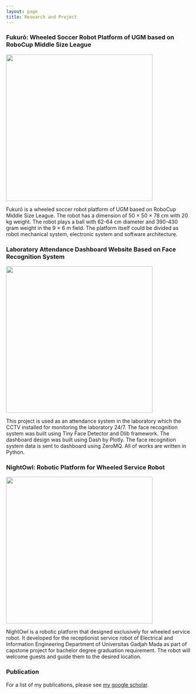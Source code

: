 ```yaml
---
layout: page
title: Research and Project 
---
```


### Fukurō: Wheeled Soccer Robot Platform of UGM based on RoboCup Middle Size League


<img src="{{site.baseurl}}public/fukuro-thumbnail.jpg" width=400 style="float:right margin-left=10cm"> 


Fukurō is a wheeled soccer robot platform of UGM based on RoboCup Middle Size League. The robot has a dimension of 50 × 50 × 78 cm with 20 kg weight. The robot plays a ball with 62-64 cm diameter and 390-430 gram weight in the 9 × 6 m field. The platform itself could be divided as robot mechanical system, electronic system and software architecture.


### Laboratory Attendance Dashboard Website Based on Face Recognition System


<img src="{{site.baseurl}}public/facerecognition-thumbnail.gif" width=400 style="float:right margin-left=10cm">


This project is used as an attendance system in the laboratory which the CCTV installed for monitoring the laboratory 24/7. The face recognition system was built using Tiny Face Detector and Dlib framework. The dashboard design was built using Dash by Plotly. The face recognition system data is sent to dashboard using ZeroMQ. All of works are written in Python.


### NightOwl: Robotic Platform for Wheeled Service Robot


<img src="{{site.baseurl}}public/nightowl.gif" width=400 style="float:right margin-left=10cm">


NightOwl is a robotic platform that designed exclusively for wheeled service robot. It developed for the receptionist service robot of Electrical and Information Engineering Department of Universitas Gadjah Mada as part of capstone project for bachelor degree graduation requirement. The robot will welcome guests and guide them to the desired location.


### Publication ###

For a list of my publications, please see [my google scholar](https://scholar.google.co.id/citations?user=ItPhnycAAAAJ&hl=id).
